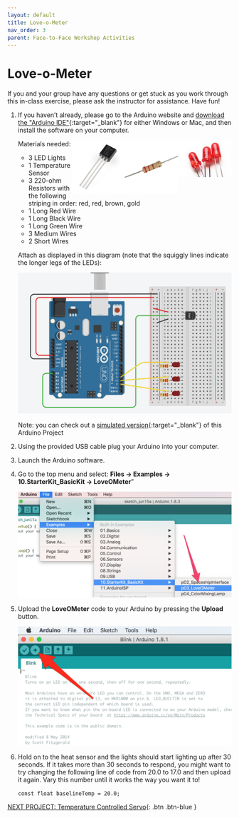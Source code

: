 ```yaml
---
layout: default
title: Love-o-Meter
nav_order: 3
parent: Face-to-Face Workshop Activities
---
```


# Love-o-Meter

If you and your group have any questions or get stuck as you work through this in-class exercise, please ask the instructor for assistance.  Have fun!

1.  If you haven’t already, please go to the Arduino website and [download the "Arduino IDE"](https://www.arduino.cc/en/Main/Software){:target="_blank"} for either Windows or Mac, and then install the software on your computer.

    Materials needed:
    <img src="..\images\in-person_workshops\hello_world\led.png" alt="led" style="float:right;width:120px;">
    <img src="..\images\in-person_workshops\hello_world\res.png" alt="led" style="float:right;width:120px;">
    <img src="..\images\in-person_workshops\temp_ctrl_servo\temp_sensor.png" alt="temperature sensor" style="float:right;width:120px;">
    - 3 LED Lights
    - 1 Temperature Sensor
    - 3 220-ohm Resistors with the following striping in order: red, red, brown, gold
    - 1 Long Red Wire
    - 1 Long Black Wire
    - 1 Long Green Wire
    - 3 Medium Wires
    - 2 Short Wires

    Attach as displayed in this diagram (note that the squiggly lines indicate the longer legs of the LEDs):

    <img src="..\images\in-person_workshops\love-o-meter\breadboard_schematic.png" alt="breadboard" style="width:480px;">

    Note: you can check out a [simulated version](https://www.tinkercad.com/things/kUFHskXz5BT){:target="_blank"} of this Arduino Project

2.  Using the provided USB cable plug your Arduino into your computer.

3.  Launch the Arduino software.

4.  Go to the top menu and select: **Files -> Examples -> 10.StarterKit_BasicKit -> LoveOMeter**”

    <img src="..\images\in-person_workshops\love-o-meter\menus.png" alt="menu navigation" style="width:480px;">

5.  Upload the **LoveOMeter** code to your Arduino by pressing the **Upload** button.

    <img src="..\images\in-person_workshops\love-o-meter\upload.png" alt="upload" style="width:480px;">

6.  Hold on to the heat sensor and the lights should start lighting up after 30 seconds.  If it takes more than 30 seconds to respond, you might want to try changing the following line of code from 20.0 to 17.0 and then upload it again. Vary this number until it works the way you want it to!

    ```
    const float baselineTemp = 20.0;
    ```

[NEXT PROJECT: Temperature Controlled Servo](temp_ctrl_servo.html){: .btn .btn-blue }
